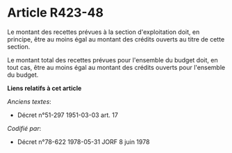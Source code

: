 # Article R423-48

Le montant des recettes prévues à la section d'exploitation doit, en principe, être au moins égal au montant des crédits
ouverts au titre de cette section.

Le montant total des recettes prévues pour l'ensemble du budget doit, en tout cas, être au moins égal au montant des crédits
ouverts pour l'ensemble du budget.

**Liens relatifs à cet article**

_Anciens textes_:

  - Décret n°51-297 1951-03-03 art. 17

_Codifié par_:

  - Décret n°78-622 1978-05-31 JORF 8 juin 1978
